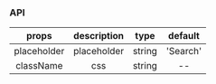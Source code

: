 ### API

|    props    | description |  type  | default  |
| :---------: | :---------: | :----: | :------: |
| placeholder | placeholder | string | 'Search' |
|  className  |     css     | string |    --    |
